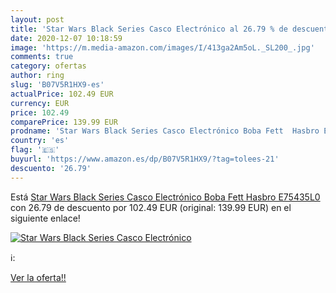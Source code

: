 ```yaml
---
layout: post
title: 'Star Wars Black Series Casco Electrónico al 26.79 % de descuento'
date: 2020-12-07 10:18:59
image: 'https://m.media-amazon.com/images/I/413ga2Am5oL._SL200_.jpg'
comments: true
category: ofertas
author: ring
slug: 'B07V5R1HX9-es'
actualPrice: 102.49 EUR
currency: EUR
price: 102.49
comparePrice: 139.99 EUR
prodname: 'Star Wars Black Series Casco Electrónico Boba Fett  Hasbro E75435L0 '
country: 'es'
flag: '🇪🇸'
buyurl: 'https://www.amazon.es/dp/B07V5R1HX9/?tag=tolees-21'
descuento: '26.79'
---
```


Está [Star Wars Black Series Casco Electrónico Boba Fett  Hasbro E75435L0 ](https://www.amazon.es/dp/B07V5R1HX9/?tag=tolees-21) con 26.79 de descuento por 102.49 EUR (original: 139.99 EUR) en el siguiente enlace!

[![Star Wars Black Series Casco Electrónico](https://m.media-amazon.com/images/I/413ga2Am5oL._SL200_.jpg)](https://www.amazon.es/dp/B07V5R1HX9/?tag=tolees-21)

ℹ️:


[Ver la oferta!!](https://www.amazon.es/dp/B07V5R1HX9/?tag=tolees-21)
